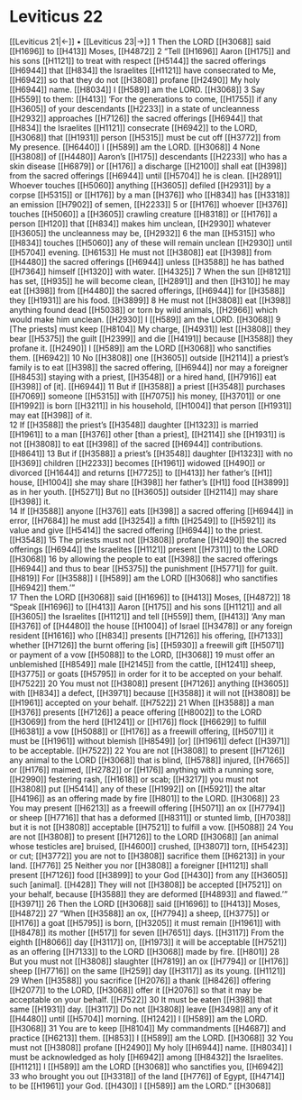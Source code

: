 # Leviticus 22
[[Leviticus 21|←]] • [[Leviticus 23|→]]
1 Then the LORD [[H3068]] said [[H1696]] to [[H413]] Moses, [[H4872]] 
2 “Tell [[H1696]] Aaron [[H175]] and his sons [[H1121]] to treat with respect [[H5144]] the sacred offerings [[H6944]] that [[H834]] the Israelites [[H1121]] have consecrated to Me, [[H6942]] so that they do not [[H3808]] profane [[H2490]] My holy [[H6944]] name. [[H8034]] I [[H589]] am the LORD. [[H3068]] 
3 Say [[H559]] to them: [[H413]] ‘For the generations to come, [[H1755]] if any [[H3605]] of your descendants [[H2233]] in a state of uncleanness [[H2932]] approaches [[H7126]] the sacred offerings [[H6944]] that [[H834]] the Israelites [[H1121]] consecrate [[H6942]] to the LORD, [[H3068]] that [[H1931]] person [[H5315]] must be cut off [[H3772]] from My presence. [[H6440]] I [[H589]] am the LORD. [[H3068]] 
4 None [[H3808]] of [[H4480]] Aaron’s [[H175]] descendants [[H2233]] who has a skin disease [[H6879]] or [[H176]] a discharge [[H2100]] shall eat [[H398]] from the sacred offerings [[H6944]] until [[H5704]] he is clean. [[H2891]] Whoever touches [[H5060]] anything [[H3605]] defiled [[H2931]] by a corpse [[H5315]] or [[H176]] by a man [[H376]] who [[H834]] has [[H3318]] an emission [[H7902]] of semen, [[H2233]] 
5 or [[H176]] whoever [[H376]] touches [[H5060]] a [[H3605]] crawling creature [[H8318]] or [[H176]] a person [[H120]] that [[H834]] makes him unclean, [[H2930]] whatever [[H3605]] the uncleanness may be, [[H2932]] 
6 the man [[H5315]] who [[H834]] touches [[H5060]] any of these will remain unclean [[H2930]] until [[H5704]] evening. [[H6153]] He must not [[H3808]] eat [[H398]] from [[H4480]] the sacred offerings [[H6944]] unless [[H3588]] he has bathed [[H7364]] himself [[H1320]] with water. [[H4325]] 
7 When the sun [[H8121]] has set, [[H935]] he will become clean, [[H2891]] and then [[H310]] he may eat [[H398]] from [[H4480]] the sacred offerings, [[H6944]] for [[H3588]] they [[H1931]] are his food. [[H3899]] 
8 He must not [[H3808]] eat [[H398]] anything found dead [[H5038]] or torn by wild animals, [[H2966]] which would make him unclean. [[H2930]] I [[H589]] am the LORD. [[H3068]] 
9 [The priests] must keep [[H8104]] My charge, [[H4931]] lest [[H3808]] they bear [[H5375]] the guilt [[H2399]] and die [[H4191]] because [[H3588]] they profane it. [[H2490]] I [[H589]] am the LORD [[H3068]] who sanctifies them. [[H6942]] 
10 No [[H3808]] one [[H3605]] outside [[H2114]] a priest’s family is to eat [[H398]] the sacred offering, [[H6944]] nor may a foreigner [[H8453]] staying with a priest, [[H3548]] or a hired hand, [[H7916]] eat [[H398]] of [it]. [[H6944]] 
11 But if [[H3588]] a priest [[H3548]] purchases [[H7069]] someone [[H5315]] with [[H7075]] his money, [[H3701]] or one [[H1992]] is born [[H3211]] in his household, [[H1004]] that person [[H1931]] may eat [[H398]] of it.  
12 If [[H3588]] the priest’s [[H3548]] daughter [[H1323]] is married [[H1961]] to a man [[H376]] other [than a priest], [[H2114]] she [[H1931]] is not [[H3808]] to eat [[H398]] of the sacred [[H6944]] contributions. [[H8641]] 
13 But if [[H3588]] a priest’s [[H3548]] daughter [[H1323]] with no [[H369]] children [[H2233]] becomes [[H1961]] widowed [[H490]] or divorced [[H1644]] and returns [[H7725]] to [[H413]] her father’s [[H1]] house, [[H1004]] she may share [[H398]] her father’s [[H1]] food [[H3899]] as in her youth. [[H5271]] But no [[H3605]] outsider [[H2114]] may share [[H398]] it.  
14 If [[H3588]] anyone [[H376]] eats [[H398]] a sacred offering [[H6944]] in error, [[H7684]] he must add [[H3254]] a fifth [[H2549]] to [[H5921]] its value and give [[H5414]] the sacred offering [[H6944]] to the priest. [[H3548]] 
15 The priests must not [[H3808]] profane [[H2490]] the sacred offerings [[H6944]] the Israelites [[H1121]] present [[H7311]] to the LORD [[H3068]] 
16 by allowing the people to eat [[H398]] the sacred offerings [[H6944]] and thus to bear [[H5375]] the punishment [[H5771]] for guilt. [[H819]] For [[H3588]] I [[H589]] am the LORD [[H3068]] who sanctifies [[H6942]] them.’”  
17 Then the LORD [[H3068]] said [[H1696]] to [[H413]] Moses, [[H4872]] 
18 “Speak [[H1696]] to [[H413]] Aaron [[H175]] and his sons [[H1121]] and all [[H3605]] the Israelites [[H1121]] and tell [[H559]] them, [[H413]] ‘Any man [[H376]] of [[H4480]] the house [[H1004]] of Israel [[H3478]] or any foreign resident [[H1616]] who [[H834]] presents [[H7126]] his offering, [[H7133]] whether [[H7126]] the burnt offering [is] [[H5930]] a freewill gift [[H5071]] or payment of a vow [[H5088]] to the LORD, [[H3068]] 
19 must offer an unblemished [[H8549]] male [[H2145]] from the cattle, [[H1241]] sheep, [[H3775]] or goats [[H5795]] in order for it to be accepted on your behalf. [[H7522]] 
20 You must not [[H3808]] present [[H7126]] anything [[H3605]] with [[H834]] a defect, [[H3971]] because [[H3588]] it will not [[H3808]] be [[H1961]] accepted on your behalf. [[H7522]] 
21 When [[H3588]] a man [[H376]] presents [[H7126]] a peace offering [[H8002]] to the LORD [[H3069]] from the herd [[H1241]] or [[H176]] flock [[H6629]] to fulfill [[H6381]] a vow [[H5088]] or [[H176]] as a freewill offering, [[H5071]] it must be [[H1961]] without blemish [[H8549]] [or] [[H1961]] defect [[H3971]] to be acceptable. [[H7522]] 
22 You are not [[H3808]] to present [[H7126]] any animal to the LORD [[H3068]] that is blind, [[H5788]] injured, [[H7665]] or [[H176]] maimed, [[H2782]] or [[H176]] anything with a running sore, [[H2990]] festering rash, [[H1618]] or scab; [[H3217]] you must not [[H3808]] put [[H5414]] any of these [[H1992]] on [[H5921]] the altar [[H4196]] as an offering made by fire [[H801]] to the LORD. [[H3068]] 
23 You may present [[H6213]] as a freewill offering [[H5071]] an ox [[H7794]] or sheep [[H7716]] that has a deformed [[H8311]] or stunted limb, [[H7038]] but it is not [[H3808]] acceptable [[H7521]] to fulfill a vow. [[H5088]] 
24 You are not [[H3808]] to present [[H7126]] to the LORD [[H3068]] [an animal whose testicles are] bruised, [[H4600]] crushed, [[H3807]] torn, [[H5423]] or cut; [[H3772]] you are not to [[H3808]] sacrifice them [[H6213]] in your land. [[H776]] 
25 Neither you nor [[H3808]] a foreigner [[H1121]] shall present [[H7126]] food [[H3899]] to your God [[H430]] from any [[H3605]] such [animal]. [[H428]] They will not [[H3808]] be accepted [[H7521]] on your behalf,  because [[H3588]] they are deformed [[H4893]] and flawed.’” [[H3971]] 
26 Then the LORD [[H3068]] said [[H1696]] to [[H413]] Moses, [[H4872]] 
27 “When [[H3588]] an ox, [[H7794]] a sheep, [[H3775]] or [[H176]] a goat [[H5795]] is born, [[H3205]] it must remain [[H1961]] with [[H8478]] its mother [[H517]] for seven [[H7651]] days. [[H3117]] From the eighth [[H8066]] day [[H3117]] on, [[H1973]] it will be acceptable [[H7521]] as an offering [[H7133]] to the LORD [[H3068]] made by fire. [[H801]] 
28 But you must not [[H3808]] slaughter [[H7819]] an ox [[H7794]] or [[H176]] sheep [[H7716]] on the same [[H259]] day [[H3117]] as its young. [[H1121]] 
29 When [[H3588]] you sacrifice [[H2076]] a thank [[H8426]] offering [[H2077]] to the LORD, [[H3068]] offer it [[H2076]] so that it may be acceptable on your behalf. [[H7522]] 
30 It must be eaten [[H398]] that same [[H1931]] day. [[H3117]] Do not [[H3808]] leave [[H3498]] any of it [[H4480]] until [[H5704]] morning. [[H1242]] I [[H589]] am the LORD. [[H3068]] 
31 You are to keep [[H8104]] My commandments [[H4687]] and practice [[H6213]] them. [[H853]] I [[H589]] am the LORD. [[H3068]] 
32 You must not [[H3808]] profane [[H2490]] My holy [[H6944]] name. [[H8034]] I must be acknowledged as holy [[H6942]] among [[H8432]] the Israelites. [[H1121]] I [[H589]] am the LORD [[H3068]] who sanctifies you, [[H6942]] 
33 who brought you out [[H3318]] of the land [[H776]] of Egypt, [[H4714]] to be [[H1961]] your God. [[H430]] I [[H589]] am the LORD.” [[H3068]] 
